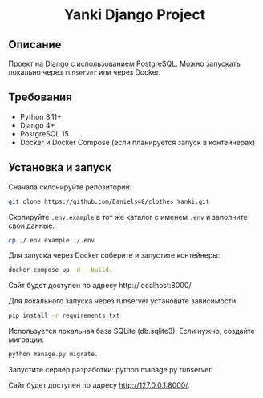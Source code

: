<h1 align="center">Yanki Django Project</h1>

## Описание

Проект на Django с использованием PostgreSQL. 
Можно запускать локально через `runserver` или через Docker.

## Требования

- Python 3.11+  
- Django 4+  
- PostgreSQL 15  
- Docker и Docker Compose (если планируется запуск в контейнерах)  

## Установка и запуск
Сначала склонируйте репозиторий:

```bash
git clone https://github.com/Daniels48/clothes_Yanki.git
```

Скопируйте `.env.example` в тот же каталог с именем `.env` и заполните свои данные:

```bash
cp ./.env.example ./.env
```

Для запуска через Docker соберите и запустите контейнеры: 

```bash
docker-compose up -d --build. 
```

Сайт будет доступен по адресу http://localhost:8000/.


Для локального запуска через runserver установите зависимости: 

```bash
pip install -r requirements.txt 
```


Используется локальная база SQLite (db.sqlite3). 
Если нужно, создайте миграции: 


```bash
python manage.py migrate. 
```

Запустите сервер разработки: python manage.py runserver. 

Сайт будет доступен по адресу http://127.0.0.1:8000/.

